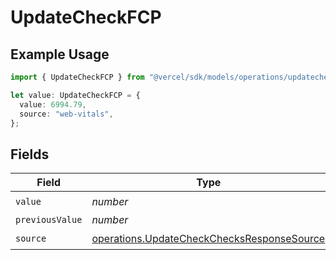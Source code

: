 # UpdateCheckFCP

## Example Usage

```typescript
import { UpdateCheckFCP } from "@vercel/sdk/models/operations/updatecheck.js";

let value: UpdateCheckFCP = {
  value: 6994.79,
  source: "web-vitals",
};
```

## Fields

| Field                                                                                                    | Type                                                                                                     | Required                                                                                                 | Description                                                                                              |
| -------------------------------------------------------------------------------------------------------- | -------------------------------------------------------------------------------------------------------- | -------------------------------------------------------------------------------------------------------- | -------------------------------------------------------------------------------------------------------- |
| `value`                                                                                                  | *number*                                                                                                 | :heavy_check_mark:                                                                                       | N/A                                                                                                      |
| `previousValue`                                                                                          | *number*                                                                                                 | :heavy_minus_sign:                                                                                       | N/A                                                                                                      |
| `source`                                                                                                 | [operations.UpdateCheckChecksResponseSource](../../models/operations/updatecheckchecksresponsesource.md) | :heavy_check_mark:                                                                                       | N/A                                                                                                      |